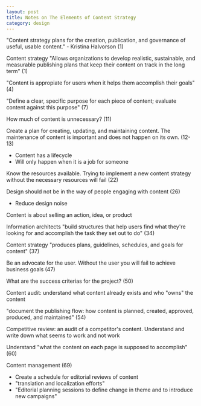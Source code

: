 ```yaml
---
layout: post
title: Notes on The Elements of Content Strategy 
category: design
---
```


"Content strategy plans for the creation, publication, and governance of useful, usable content." - Kristina Halvorson (1)

Content strategy "Allows organizations to develop realistic, sustainable, and measurable publishing plans that keep their content on track in the long term" (1)

"Content is appropiate for users when it helps them accomplish their goals" (4)

"Define a clear, specific purpose for each piece of content; evaluate content against this purpose" (7)

How much of content is unnecessary? (11)

Create a plan for creating, updating, and maintaining content. The maintenance of content is important and does not happen on its own. (12-13)
   * Content has a lifecycle
   * Will only happen when it is a job for someone

Know the resources available. Trying to implement a new content strategy without the necessary resources will fail (22)

Design should not be in the way of people engaging with content (26)
   * Reduce design noise

Content is about selling an action, idea, or product

Information architects "build structures that help users find what they're looking for and accomplish the task they set out to do" (34)

Content strategy "produces plans, guidelines, schedules, and goals for content" (37)

Be an advocate for the user. Without the user you will fail to achieve business goals (47)

What are the success criterias for the project? (50)

Content audit: understand what content already exists and who "owns" the content

"document the publishing flow: how content is planned, created, approved, produced, and maintained" (54)

Competitive review: an audit of a competitor's content. Understand and write down what seems to work and not work

Understand "what the content on each page is supposed to accomplish" (60)

Content management (69)
   * Create a schedule for editorial reviews of content
   * "translation and localization efforts"
   * "Editorial planning sessions to define change in theme and to introduce new campaigns"
